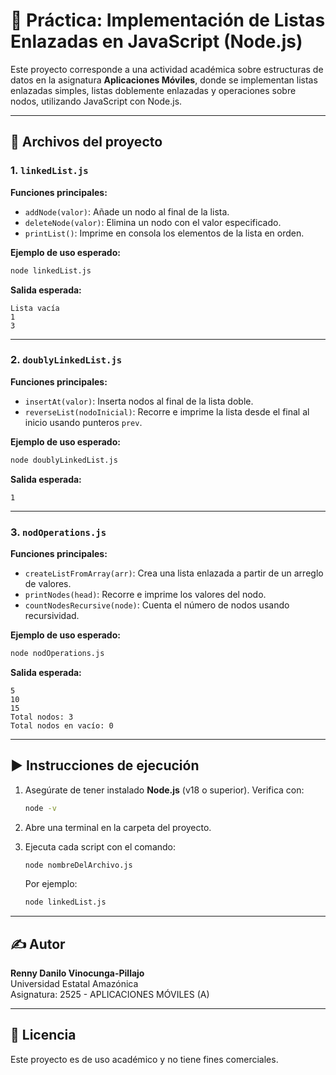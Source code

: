 
# 📘 Práctica: Implementación de Listas Enlazadas en JavaScript (Node.js)

Este proyecto corresponde a una actividad académica sobre estructuras de datos en la asignatura **Aplicaciones Móviles**, donde se implementan listas enlazadas simples, listas doblemente enlazadas y operaciones sobre nodos, utilizando JavaScript con Node.js.

---

## 📂 Archivos del proyecto

### 1. `linkedList.js`

**Funciones principales:**
- `addNode(valor)`: Añade un nodo al final de la lista.
- `deleteNode(valor)`: Elimina un nodo con el valor especificado.
- `printList()`: Imprime en consola los elementos de la lista en orden.

**Ejemplo de uso esperado:**
```bash
node linkedList.js
```

**Salida esperada:**
```
Lista vacía
1
3
```

---

### 2. `doublyLinkedList.js`

**Funciones principales:**
- `insertAt(valor)`: Inserta nodos al final de la lista doble.
- `reverseList(nodoInicial)`: Recorre e imprime la lista desde el final al inicio usando punteros `prev`.

**Ejemplo de uso esperado:**
```bash
node doublyLinkedList.js
```

**Salida esperada:**
```
1
```

---

### 3. `nodOperations.js`

**Funciones principales:**
- `createListFromArray(arr)`: Crea una lista enlazada a partir de un arreglo de valores.
- `printNodes(head)`: Recorre e imprime los valores del nodo.
- `countNodesRecursive(node)`: Cuenta el número de nodos usando recursividad.

**Ejemplo de uso esperado:**
```bash
node nodOperations.js
```

**Salida esperada:**
```
5
10
15
Total nodos: 3
Total nodos en vacío: 0
```

---

## ▶️ Instrucciones de ejecución

1. Asegúrate de tener instalado **Node.js** (v18 o superior). Verifica con:
   ```bash
   node -v
   ```

2. Abre una terminal en la carpeta del proyecto.

3. Ejecuta cada script con el comando:
   ```bash
   node nombreDelArchivo.js
   ```

   Por ejemplo:
   ```bash
   node linkedList.js
   ```

---

## ✍️ Autor

**Renny Danilo Vinocunga-Pillajo**  
Universidad Estatal Amazónica  
Asignatura: 2525 - APLICACIONES MÓVILES (A)

---

## 📄 Licencia

Este proyecto es de uso académico y no tiene fines comerciales.
